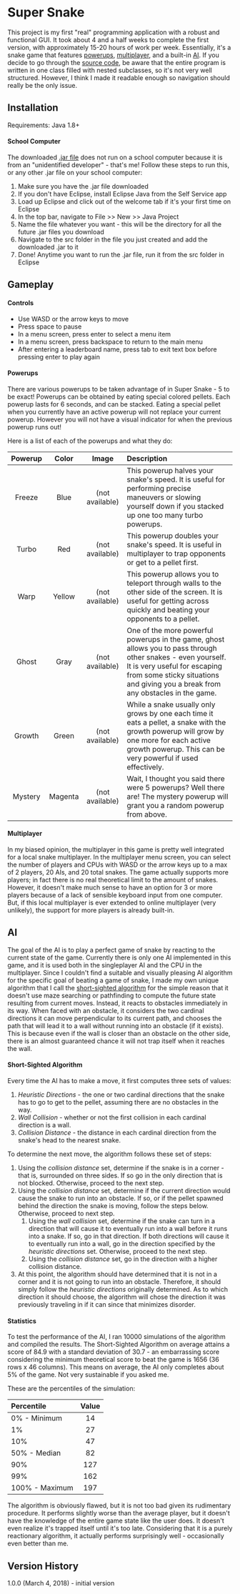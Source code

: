 # Super Snake
This project is my first "real" programming application with a robust and functional GUI. It took about 4 and a half weeks to complete the first version, with approximately 15-20 hours of work per week. Essentially, it's a snake game that features [powerups](https://github.com/TimmyK54/Super-Snake#powerups), [multiplayer](https://github.com/TimmyK54/Super-Snake#multiplayer), and a built-in [AI](https://github.com/TimmyK54/Super-Snake#ai). If you decide to go through the [source code](https://github.com/TimmyK54/Super-Snake/tree/master/Super%20Snake/src), be aware that the entire program is written in one class filled with nested subclasses, so it's not very well structured. However, I think I made it readable enough so navigation should really be the only issue.

## Installation
Requirements: Java 1.8+

#### School Computer
The downloaded [.jar file](https://github.com/TimmyK54/Super-Snake/blob/master/Super%20Snake.jar) does not run on a school computer because it is from an "unidentified developer" - that's me! Follow these steps to run this, or any other .jar file on your school computer:
1. Make sure you have the .jar file downloaded
1. If you don't have Eclipse, install Eclipse Java from the Self Service app
1. Load up Eclipse and click out of the welcome tab if it's your first time on Eclipse
1. In the top bar, navigate to File >> New >> Java Project
1. Name the file whatever you want - this will be the directory for all the future .jar files you download
1. Navigate to the src folder in the file you just created and add the downloaded .jar to it
1. Done! Anytime you want to run the .jar file, run it from the src folder in Eclipse

## Gameplay

#### Controls
- Use WASD or the arrow keys to move
- Press space to pause
- In a menu screen, press enter to select a menu item
- In a menu screen, press backspace to return to the main menu
- After entering a leaderboard name, press tab to exit text box before pressing enter to play again

#### Powerups
There are various powerups to be taken advantage of in Super Snake - 5 to be exact! Powerups can be obtained by eating special colored pellets. Each powerup lasts for 6 seconds, and can be stacked. Eating a special pellet when you currently have an active powerup will not replace your current powerup. However you will not have a visual indicator for when the previous powerup runs out!

Here is a list of each of the powerups and what they do:

Powerup | Color | Image | Description
:------:|:-----:|:-----:|:-----------
Freeze|Blue|(not available)|This powerup halves your snake's speed. It is useful for performing precise maneuvers or slowing yourself down if you stacked up one too many turbo powerups.
Turbo|Red|(not available)|This powerup doubles your snake's speed. It is useful in multiplayer to trap opponents or get to a pellet first.
Warp|Yellow|(not available)|This powerup allows you to teleport through walls to the other side of the screen. It is useful for getting across quickly and beating your opponents to a pellet.
Ghost|Gray|(not available)|One of the more powerful powerups in the game, ghost allows you to pass through other snakes - even yourself. It is very useful for escaping from some sticky situations and giving you a break from any obstacles in the game.
Growth|Green|(not available)|While a snake usually only grows by one each time it eats a pellet, a snake with the growth powerup will grow by one more for each active growth powerup. This can be very powerful if used effectively.
Mystery|Magenta|(not available)|Wait, I thought you said there were 5 powerups? Well there are! The mystery powerup will grant you a random powerup from above.

#### Multiplayer
In my biased opinion, the multiplayer in this game is pretty well integrated for a local snake multiplayer. In the multiplayer menu screen, you can select the number of players and CPUs with WASD or the arrow keys up to a max of 2 players, 20 AIs, and 20 total snakes. The game actually supports more players; in fact there is no real theoretical limit to the amount of snakes. However, it doesn't make much sense to have an option for 3 or more players because of a lack of sensible keyboard input from one computer. But, if this local multiplayer is ever extended to online multiplayer (very unlikely), the support for more players is already built-in.

## AI

The goal of the AI is to play a perfect game of snake by reacting to the current state of the game. Currently there is only one AI implemented in this game, and it is used both in the singleplayer AI and the CPU in the multiplayer. Since I couldn't find a suitable and visually pleasing AI algorithm for the specific goal of beating a game of snake, I made my own unique algorithm that I call the [short-sighted algorithm](https://github.com/TimmyK54/Super-Snake#short-sighted-algorithm) for the simple reason that it doesn't use maze searching or pathfinding to compute the future state resulting from current moves. Instead, it reacts to obstacles immediately in its way. When faced with an obstacle, it considers the two cardinal directions it can move perpendicular to its current path, and chooses the path that will lead it to a wall without running into an obstacle (if it exists). This is because even if the wall is closer than an obstacle on the other side, there is an almost guaranteed chance it will not trap itself when it reaches the wall.

#### Short-Sighted Algorithm
Every time the AI has to make a move, it first computes three sets of values:
1. *Heuristic Directions* - the one or two cardinal directions that the snake has to go to get to the pellet, assuming there are no obstacles in the way.
1. *Wall Collision* - whether or not the first collision in each cardinal direction is a wall.
1. *Collision Distance* - the distance in each cardinal direction from the snake's head to the nearest snake.

To determine the next move, the algorithm follows these set of steps:
1. Using the *collision distance* set, determine if the snake is in a corner - that is, surrounded on three sides. If so go in the only direction that is not blocked. Otherwise, proceed to the next step.
1. Using the *collision distance* set, determine if the current direction would cause the snake to run into an obstacle. If so, or if the pellet spawned behind the direction the snake is moving, follow the steps below. Otherwise, proceed to next step.
     1. Using the *wall collision* set, determine if the snake can turn in a direction that will cause it to eventually run into a wall before it runs into a snake. If so, go in that direction. If both directions will cause it to eventually run into a wall, go in the direction specified by the *heuristic directions* set. Otherwise, proceed to the next step.
     1. Using the *collision distance* set, go in the direction with a higher collision distance.
1. At this point, the algorithm should have determined that it is not in a corner and it is not going to run into an obstacle. Therefore, it should simply follow the *heuristic directions* originally determined. As to which direction it should choose, the algorithm will chose the direction it was previously traveling in if it can since that minimizes disorder.

#### Statistics
To test the performance of the AI, I ran 10000 simulations of the algorithm and compiled the results. The Short-Sighted Algorithm on average attains a score of 84.9 with a standard deviation of 30.7 - an embarrassing score considering the minimum theoretical score to beat the game is 1656 (36 rows x 46 columns). This means on average, the AI only completes about 5% of the game. Not very sustainable if you asked me.

These are the percentiles of the simulation:

Percentile|Value
:---------|:---:
0% - Minimum|14
1%|27
10%|47
50% - Median|82
90%|127
99%|162
100% - Maximum|197

The algorithm is obviously flawed, but it is not too bad given its rudimentary procedure. It performs slightly worse than the average player, but it doesn't have the knowledge of the entire game state like the user does. It doesn't even realize it's trapped itself until it's too late. Considering that it is a purely reactionary algorithm, it actually performs surprisingly well - occasionally even better than me.

## Version History

1.0.0 (March 4, 2018) - initial version